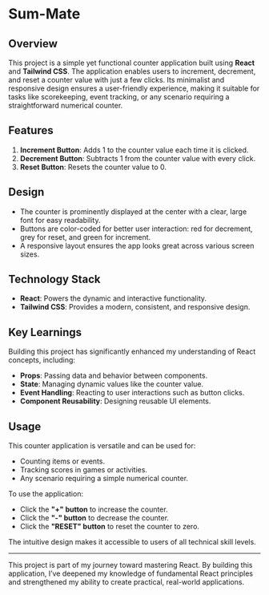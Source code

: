 # Sum-Mate

## Overview

This project is a simple yet functional counter application built using **React** and **Tailwind CSS**. The application enables users to increment, decrement, and reset a counter value with just a few clicks. Its minimalist and responsive design ensures a user-friendly experience, making it suitable for tasks like scorekeeping, event tracking, or any scenario requiring a straightforward numerical counter.

## Features
1. **Increment Button**: Adds 1 to the counter value each time it is clicked.
2. **Decrement Button**: Subtracts 1 from the counter value with every click.
3. **Reset Button**: Resets the counter value to 0.

## Design
- The counter is prominently displayed at the center with a clear, large font for easy readability.
- Buttons are color-coded for better user interaction: red for decrement, grey for reset, and green for increment.
- A responsive layout ensures the app looks great across various screen sizes.

## Technology Stack
- **React**: Powers the dynamic and interactive functionality.
- **Tailwind CSS**: Provides a modern, consistent, and responsive design.

## Key Learnings
Building this project has significantly enhanced my understanding of React concepts, including:
- **Props**: Passing data and behavior between components.
- **State**: Managing dynamic values like the counter value.
- **Event Handling**: Reacting to user interactions such as button clicks.
- **Component Reusability**: Designing reusable UI elements.

## Usage
This counter application is versatile and can be used for:
- Counting items or events.
- Tracking scores in games or activities.
- Any scenario requiring a simple numerical counter.

To use the application:
- Click the **"+" button** to increase the counter.
- Click the **"-" button** to decrease the counter.
- Click the **"RESET" button** to reset the counter to zero.

The intuitive design makes it accessible to users of all technical skill levels.

---

This project is part of my journey toward mastering React. By building this application, I’ve deepened my knowledge of fundamental React principles and strengthened my ability to create practical, real-world applications.


